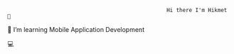                                                       Hi there I'm Hikmet 👋

🔭 I’m learning Mobile Application Development  

💻

<!---
HejiKaGH/HejiKaGH is a ✨ special ✨ repository because its `README.md` (this file) appears on your GitHub profile.
You can click the Preview link to take a look at your changes.
--->
